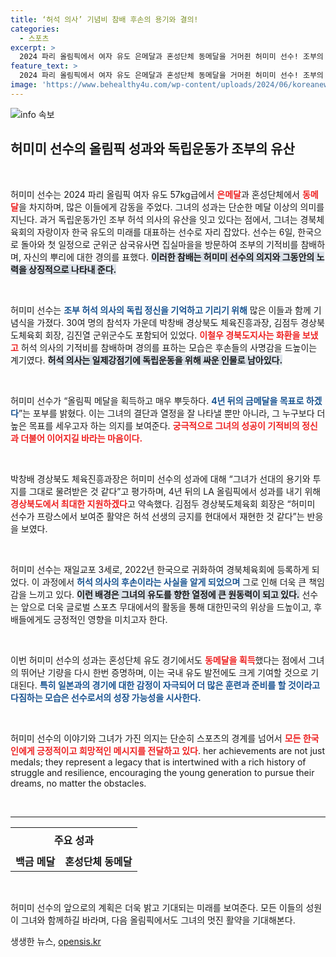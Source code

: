 ```yaml
---
title: ‘허석 의사’ 기념비 참배 후손의 용기와 결의!
categories:
  - 스포츠
excerpt: >
  2024 파리 올림픽에서 여자 유도 은메달과 혼성단체 동메달을 거머쥔 허미미 선수! 조부의 독립 정신을 기리며 금메달을 향한 결의를 다졌다. 그녀의 도전, 그 뒷이야기가 궁금하다!
feature_text: >
  2024 파리 올림픽에서 여자 유도 은메달과 혼성단체 동메달을 거머쥔 허미미 선수! 조부의 독립 정신을 기리며 금메달을 향한 결의를 다졌다. 그녀의 도전, 그 뒷이야기가 궁금하다!
image: 'https://www.behealthy4u.com/wp-content/uploads/2024/06/koreanews.jpg'
---
```


<p><img src="https://www.behealthy4u.com/wp-content/uploads/2024/06/koreanews.jpg" alt="info 속보" /></p>

<h2 data-ke-size="size26">허미미 선수의 올림픽 성과와 독립운동가 조부의 유산</h2>

<p data-ke-size="size16">&nbsp;</p>

<p>허미미 선수는 2024 파리 올림픽 여자 유도 57kg급에서 <b><span style="color: #ee2323;">은메달</span></b>과 혼성단체에서 <b><span style="color: #ee2323;">동메달</span></b>을 차지하며, 많은 이들에게 감동을 주었다. 그녀의 성과는 단순한 메달 이상의 의미를 지닌다. 과거 독립운동가인 조부 허석 의사의 유산을 잇고 있다는 점에서, 그녀는 경북체육회의 자랑이자 한국 유도의 미래를 대표하는 선수로 자리 잡았다. 선수는 6일, 한국으로 돌아와 첫 일정으로 군위군 삼국유사면 집실마을을 방문하여 조부의 기적비를 참배하며, 자신의 뿌리에 대한 경의를 표했다. <b><span style="background-color: #21538527;">이러한 참배는 허미미 선수의 의지와 그동안의 노력을 상징적으로 나타내 준다.</span></b> </p>

<p data-ke-size="size16">&nbsp;</p>

<p>허미미 선수는 <b><span style="color: #1a5490;">조부 허석 의사의 독립 정신을 기억하고 기리기 위해</span></b> 많은 이들과 함께 기념식을 가졌다. 30여 명의 참석자 가운데 박창배 경상북도 체육진흥과장, 김점두 경상북도체육회 회장, 김진열 군위군수도 포함되어 있었다. <b><span style="color: #ee2323;">이철우 경북도지사는 화환을 보냈고</span></b> 허석 의사의 기적비를 참배하며 경의를 표하는 모습은 후손들의 사명감을 드높이는 계기였다. <b><span style="background-color: #21538527;">허석 의사는 일제강점기에 독립운동을 위해 싸운 인물로 남아있다.</span></b> </p>

<p data-ke-size="size16">&nbsp;</p>

<p>허미미 선수가 “올림픽 메달을 획득하고 매우 뿌듯하다. <b><span style="color: #1a5490;">4년 뒤의 금메달을 목표로 하겠다</span></b>”는 포부를 밝혔다. 이는 그녀의 결단과 열정을 잘 나타낼 뿐만 아니라, 그 누구보다 더 높은 목표를 세우고자 하는 의지를 보여준다. <b><span style="color: #ee2323;">궁극적으로 그녀의 성공이 기적비의 정신과 더불어 이어지길 바라는 마음이다.</span></b></p>

<p data-ke-size="size16">&nbsp;</p>

<p>박창배 경상북도 체육진흥과장은 허미미 선수의 성과에 대해 “그녀가 선대의 용기와 투지를 그대로 물려받은 것 같다”고 평가하며, 4년 뒤의 LA 올림픽에서 성과를 내기 위해 <b><span style="color: #ee2323;">경상북도에서 최대한 지원하겠다</span></b>고 약속했다. 김점두 경상북도체육회 회장은 “허미미 선수가 프랑스에서 보여준 활약은 허석 선생의 긍지를 현대에서 재현한 것 같다”는 반응을 보였다. </p>

<p data-ke-size="size16">&nbsp;</p>

<p>허미미 선수는 재일교포 3세로, 2022년 한국으로 귀화하여 경북체육회에 등록하게 되었다. 이 과정에서 <b><span style="color: #1a5490;">허석 의사의 후손이라는 사실을 알게 되었으며</span></b> 그로 인해 더욱 큰 책임감을 느끼고 있다. <b><span style="background-color: #21538527;">이런 배경은 그녀의 유도를 향한 열정에 큰 원동력이 되고 있다.</span></b> 선수는 앞으로 더욱 글로벌 스포츠 무대에서의 활동을 통해 대한민국의 위상을 드높이고, 후배들에게도 긍정적인 영향을 미치고자 한다. </p>

<p data-ke-size="size16">&nbsp;</p>

<p>이번 허미미 선수의 성과는 혼성단체 유도 경기에서도 <b><span style="color: #ee2323;">동메달을 획득</span></b>했다는 점에서 그녀의 뛰어난 기량을 다시 한번 증명하며, 이는 국내 유도 발전에도 크게 기여할 것으로 기대된다. <b><span style="color: #1a5490;">특히 일본과의 경기에 대한 감정이 자극되어 더 많은 훈련과 준비를 할 것이라고 다짐하는 모습은 선수로서의 성장 가능성을 시사한다.</span></b> </p>

<p data-ke-size="size16">&nbsp;</p>

<p>허미미 선수의 이야기와 그녀가 가진 의지는 단순히 스포츠의 경계를 넘어서 <b><span style="color: #ee2323;">모든 한국인에게 긍정적이고 희망적인 메시지를 전달하고 있다</span></b>. her achievements are not just medals; they represent a legacy that is intertwined with a rich history of struggle and resilience, encouraging the young generation to pursue their dreams, no matter the obstacles. </p>

<p data-ke-size="size16">&nbsp;</p>

<hr>

<table style="width: 100%; border-collapse: collapse;">
    <tr>
        <th style="text-align: center; height: 40px;" colspan="2"><b>주요 성과</b></th>
    </tr>
    <tr>
        <td style="text-align: center; height: 17px;"><b>백금 메달</b></td>
        <td style="text-align: center; height: 17px;"><b>혼성단체 동메달</b></td>
    </tr>
</table>

<p data-ke-size="size16">&nbsp;</p> 

<p>허미미 선수의 앞으로의 계획은 더욱 밝고 기대되는 미래를 보여준다. 모든 이들의 성원이 그녀와 함께하길 바라며, 다음 올림픽에서도 그녀의 멋진 활약을 기대해본다.</p>
생생한 뉴스, <a href="https://opensis.kr" rel="dofollow">opensis.kr</a>


